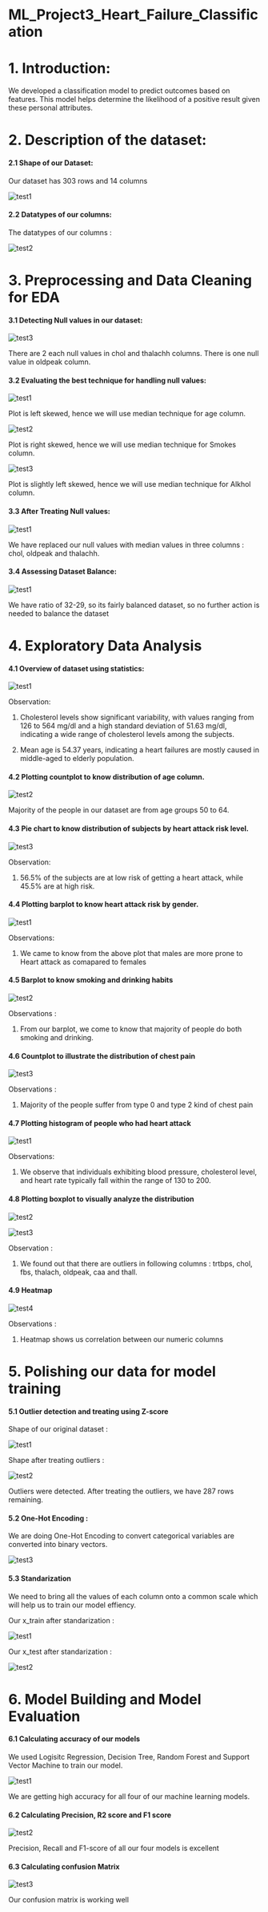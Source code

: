 # ML_Project3_Heart_Failure_Classification


# 1. Introduction:
We developed a classification model to predict outcomes based on features. This model helps determine the likelihood of a positive result given these personal attributes.

# 2. Description of the dataset:

#### 2.1 Shape of our Dataset:
Our dataset has 303 rows and 14 columns

![test1](https://github.com/Mervin50/ML_Project3_Heart_Failure_Classification/assets/167336864/384afdfe-6e57-4cf0-b4a4-29231a51bc69)


#### 2.2 Datatypes of our columns:
The datatypes of our columns : 

![test2](https://github.com/Mervin50/ML_Project3_Heart_Failure_Classification/assets/167336864/0db3b85f-faa1-43f8-bcef-b415e66b5c6b)


# 3. Preprocessing and Data Cleaning for EDA

#### 3.1 Detecting Null values in our dataset:

![test3](https://github.com/Mervin50/ML_Project3_Heart_Failure_Classification/assets/167336864/9a73988e-e26d-4e9b-94db-4253fb3e92b1)

There are 2 each null values in chol and thalachh columns. There is one null value in oldpeak column. 

#### 3.2 Evaluating the best technique for handling null values:

![test1](https://github.com/Mervin50/ML_Project3_Heart_Failure_Classification/assets/167336864/b477e4eb-27a5-4e84-a3ef-cfc98938a7d6)

Plot is left skewed, hence we will use median technique for age column.

![test2](https://github.com/Mervin50/ML_Project3_Heart_Failure_Classification/assets/167336864/64a98d03-26b1-415f-a80e-a03892b6c85f)

Plot is right skewed, hence we will use median technique for Smokes column.

![test3](https://github.com/Mervin50/ML_Project3_Heart_Failure_Classification/assets/167336864/6b7e85f0-c10d-4bf5-b24c-a83d30f24a65)

Plot is slightly left skewed, hence we will use median technique for Alkhol column.

#### 3.3 After Treating Null values:

![test1](https://github.com/Mervin50/ML_Project2_LungCancer_Classification/assets/167336864/21b08ffb-e135-4110-8327-5b1fcae24ba5)

We have replaced our null values with median values in three columns : chol, oldpeak and thalachh.

#### 3.4 Assessing Dataset Balance: 

![test1](https://github.com/Mervin50/ML_Project2_LungCancer_Classification/assets/167336864/7fdb2e12-a8d0-4743-b83f-bc26df76f5dd)

We have ratio of 32-29, so its fairly balanced dataset, so no further action is needed to balance the dataset

# 4. Exploratory Data Analysis

#### 4.1 Overview of dataset using statistics:

![test1](https://github.com/Mervin50/ML_Project3_Heart_Failure_Classification/assets/167336864/4bbeb5ae-a422-4a4d-9ee2-fdfc074ab488)

Observation:

1) Cholesterol levels show significant variability, with values ranging from 126 to 564 mg/dl and a high standard deviation of 51.63 mg/dl, indicating a wide range of cholesterol levels among the subjects.
   
2) Mean age is 54.37 years, indicating a heart failures are mostly caused in middle-aged to elderly population.

#### 4.2 Plotting countplot to know distribution of age column.

![test2](https://github.com/Mervin50/ML_Project3_Heart_Failure_Classification/assets/167336864/e5b83e02-c667-48d8-bccb-f849e828ac0c)

Majority of the people in our dataset are from age groups 50 to 64.

#### 4.3 Pie chart to know distribution of subjects by heart attack risk level.

![test3](https://github.com/Mervin50/ML_Project3_Heart_Failure_Classification/assets/167336864/c9ada5eb-a143-4f07-87a6-f2702c4bd411)


Observation:

1) 56.5% of the subjects are at low risk of getting a heart attack, while 45.5% are at high risk.

#### 4.4 Plotting barplot to know heart attack risk by gender.

![test1](https://github.com/Mervin50/ML_Project3_Heart_Failure_Classification/assets/167336864/c3641a45-d70d-4017-8480-0659a99d7af0)

Observations:
1) We came to know from the above plot that males are more prone to Heart attack as comapared to females

#### 4.5 Barplot to know smoking and drinking habits

![test2](https://github.com/Mervin50/ML_Project3_Heart_Failure_Classification/assets/167336864/22a70e48-8d12-47a3-b71c-854d9d500c34)

Observations :
1) From our barplot, we come to know that majority of people do both smoking and drinking.

#### 4.6 Countplot to illustrate the distribution of chest pain

![test3](https://github.com/Mervin50/ML_Project3_Heart_Failure_Classification/assets/167336864/81037562-0508-4a6e-a742-089852055478)

Observations : 
1) Majority of the people suffer from type 0 and type 2 kind of chest pain

#### 4.7 Plotting histogram of people who had heart attack

![test1](https://github.com/Mervin50/ML_Project3_Heart_Failure_Classification/assets/167336864/49118413-50be-4f1f-a4a7-c41df7d6ac5a)

Observations: 
1) We observe that individuals exhibiting blood pressure, cholesterol level, and heart rate typically fall within the range of 130 to 200.
   
#### 4.8  Plotting boxplot to visually analyze the distribution

![test2](https://github.com/Mervin50/ML_Project3_Heart_Failure_Classification/assets/167336864/3f675a05-8db7-495e-8fe4-211faf8fec4c)

![test3](https://github.com/Mervin50/ML_Project3_Heart_Failure_Classification/assets/167336864/9d3ffad4-c92d-4548-a776-65ab0240d628)

Observation : 
1) We found out that there are outliers in following columns : trtbps, chol, fbs, thalach, oldpeak, caa and thall.

#### 4.9 Heatmap

![test4](https://github.com/Mervin50/ML_Project3_Heart_Failure_Classification/assets/167336864/97b70c2b-0e91-48f6-ab28-ae5b81fcdb78)

Observations :
1) Heatmap shows us correlation between our numeric columns

# 5. Polishing our data for model training

#### 5.1 Outlier detection and treating using Z-score

Shape of our original dataset :

![test1](https://github.com/Mervin50/ML_Project3_Heart_Failure_Classification/assets/167336864/f176aab6-d5a9-458e-afad-e30152d5aa9e)

Shape after treating outliers :

![test2](https://github.com/Mervin50/ML_Project3_Heart_Failure_Classification/assets/167336864/99de1577-f8a0-4cba-a8de-f10aaad2ea4d)


Outliers were detected. After treating the outliers, we have 287 rows remaining.

#### 5.2 One-Hot Encoding :

We are doing One-Hot Encoding to convert categorical variables are converted into binary vectors.

![test3](https://github.com/Mervin50/ML_Project3_Heart_Failure_Classification/assets/167336864/4264aff8-3fd4-477b-9d80-fc752fa332a7)


#### 5.3 Standarization

We need to bring all the values of each column onto a common scale which will help us to train our model effiency.

Our x_train after standarization :

![test1](https://github.com/Mervin50/ML_Project3_Heart_Failure_Classification/assets/167336864/3b53c19b-6e92-464f-8d3d-4ce9414b66f8)

Our x_test after standarization :

![test2](https://github.com/Mervin50/ML_Project3_Heart_Failure_Classification/assets/167336864/cc49bc0f-db98-47e9-ba6e-84f320461cd5)

# 6. Model Building and Model Evaluation

#### 6.1 Calculating accuracy of our models

We used Logisitc Regression, Decision Tree, Random Forest and Support Vector Machine to train our model.

![test1](https://github.com/Mervin50/ML_Project3_Heart_Failure_Classification/assets/167336864/4a28c411-e5fd-4627-871a-84afd4335cd7)

We are getting high accuracy for all four of our machine learning models.

#### 6.2 Calculating Precision, R2 score and F1 score

![test2](https://github.com/Mervin50/ML_Project3_Heart_Failure_Classification/assets/167336864/bf860cd9-16b3-4f0c-9483-0277187e3656)


Precision, Recall and F1-score of all our four models is excellent

#### 6.3 Calculating confusion Matrix

![test3](https://github.com/Mervin50/ML_Project3_Heart_Failure_Classification/assets/167336864/28c75668-a42e-4f0f-89ed-d0013f5a64d5)


Our confusion matrix is working well


















